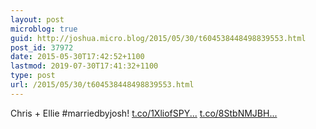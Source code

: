 ```yaml
---
layout: post
microblog: true
guid: http://joshua.micro.blog/2015/05/30/t604538448498839553.html
post_id: 37972
date: 2015-05-30T17:42:52+1100
lastmod: 2019-07-30T17:41:32+1100
type: post
url: /2015/05/30/t604538448498839553.html
---
```

Chris + Ellie #marriedbyjosh! [t.co/1XliofSPY...](http://t.co/1XliofSPYV) [t.co/8StbNMJBH...](http://t.co/8StbNMJBHq)
